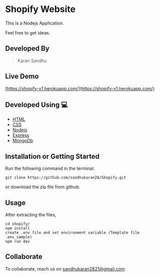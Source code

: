 # Shopify Website
This is a Nodejs Application.

Feel free to get ideas.

## Developed By 
> Karan Sandhu

## Live Demo 

 [https://shopify-v1.herokuapp.com/](https://shopify-v1.herokuapp.com/)

## Developed Using 💻

+ [HTML](https://developer.mozilla.org/en-US/docs/Web/HTML)
+ [CSS](https://developer.mozilla.org/en-US/docs/Web/CSS)
+ [Nodejs](https://nodejs.org/en/docs/)
+ [Express](https://expressjs.com/en/5x/api.html)
+ [MongoDb](https://docs.mongodb.com/)

## Installation or Getting Started

Run the following command in the terminal:

	git clone https://github.com/sandhukaran28/Shopify.git
or download the zip file from github.
    

## Usage
After extracting the files,

    cd shopify/
    npm install
    create .env file and set environment variable (Template file .env_sample)
    npm run dev

## Collaborate
To collaborate, reach us on [sandhukaran2821@gmail.com]()

    



